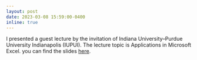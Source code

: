 ```yaml
---
layout: post
date: 2023-03-08 15:59:00-0400
inline: true
---
```


I presented a guest lecture by the invitation of Indiana University–Purdue University Indianapolis (IUPUI). The lecture topic is Applications in Microsoft Excel. you can find the slides [here](/assets/pdf/IUPUI-presentation.pdf).

